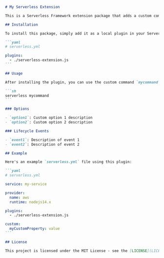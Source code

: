 ````markdown
# My Serverless Extension

This is a Serverless Framework extension package that adds a custom command with lifecycle events to your Serverless projects.

## Installation

To install this package, simply add it as a local plugin in your Serverless project:

```yaml
# serverless.yml

plugins:
  - ./serverless-extension.js
```

## Usage

After installing the plugin, you can use the custom command `mycommand` along with its lifecycle events and options:

```sh
serverless mycommand
```

### Options

- `option1`: Custom option 1 description
- `option2`: Custom option 2 description

### Lifecycle Events

- `event1`: Description of event 1
- `event2`: Description of event 2

## Example

Here's an example `serverless.yml` file using this plugin:

```yaml
# serverless.yml

service: my-service

provider:
  name: aws
  runtime: nodejs14.x

plugins:
  - ./serverless-extension.js

custom:
  myCustomProperty: value
```

## License

This project is licensed under the MIT License - see the [LICENSE](LICENSE) file for details.
